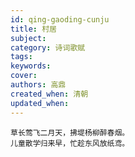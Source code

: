 ```yaml
---
id: qing-gaoding-cunju
title: 村居
subject: 
category: 诗词歌赋
tags: 
keywords: 
cover: 
authors: 高鼎
created_when: 清朝
updated_when: 
---
```


```
草长莺飞二月天，拂堤杨柳醉春烟。
儿童散学归来早，忙趁东风放纸鸢。
```
